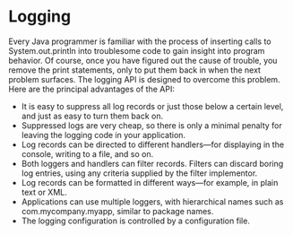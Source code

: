 # Logging

Every Java programmer is familiar with the process of inserting calls to
System.out.println into troublesome code to gain insight into program behavior.
Of course, once you have figured out the cause of trouble, you remove the
print statements, only to put them back in when the next problem surfaces.
The logging API is designed to overcome this problem. Here are the principal
advantages of the API:

- It is easy to suppress all log records or just those below a certain level,
  and just as easy to turn them back on.
- Suppressed logs are very cheap, so there is only a minimal penalty for
  leaving the logging code in your application.
- Log records can be directed to different handlers—for displaying in the
  console, writing to a file, and so on.
- Both loggers and handlers can filter records. Filters can discard boring log
  entries, using any criteria supplied by the filter implementor.
- Log records can be formatted in different ways—for example, in plain text
  or XML.
- Applications can use multiple loggers, with hierarchical names such as
  com.mycompany.myapp, similar to package names.
- The logging configuration is controlled by a configuration file.
